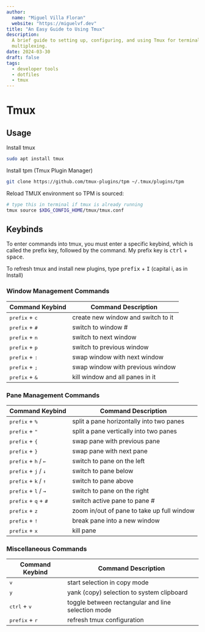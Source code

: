 ```yaml
---
author:
  name: "Miguel Villa Floran"
  website: "https://miguelvf.dev"
title: "An Easy Guide to Using Tmux"
description:
  A brief guide to setting up, configuring, and using Tmux for terminal
  multiplexing.
date: 2024-03-30
draft: false
tags:
  - developer tools
  - dotfiles
  - tmux
---
```


# Tmux

## Usage

Install tmux

```bash
sudo apt install tmux
```

Install tpm (Tmux Plugin Manager)

```bash
git clone https://github.com/tmux-plugins/tpm ~/.tmux/plugins/tpm
```

Reload TMUX environment so TPM is sourced:

```bash
# type this in terminal if tmux is already running
tmux source $XDG_CONFIG_HOME/tmux/tmux.conf
```

## Keybinds

To enter commands into tmux, you must enter a specific keybind, which is called
the prefix key, followed by the command. My prefix key is <kbd>ctrl</kbd> +
<kbd>space</kbd>.

To refresh tmux and install new plugins, type <kbd>prefix</kbd> + <kbd>I</kbd>
(capital i, as in Install)

### Window Management Commands

| Command Keybind                  | Command Description                |
| -------------------------------- | ---------------------------------- |
| <kbd>prefix</kbd> + <kbd>c</kbd> | create new window and switch to it |
| <kbd>prefix</kbd> + <kbd>#</kbd> | switch to window #                 |
| <kbd>prefix</kbd> + <kbd>n</kbd> | switch to next window              |
| <kbd>prefix</kbd> + <kbd>p</kbd> | switch to previous window          |
| <kbd>prefix</kbd> + <kbd>:</kbd> | swap window with next window       |
| <kbd>prefix</kbd> + <kbd>;</kbd> | swap window with previous window   |
| <kbd>prefix</kbd> + <kbd>&</kbd> | kill window and all panes in it    |

### Pane Management Commands

| Command Keybind                                 | Command Description                        |
| ----------------------------------------------- | ------------------------------------------ |
| <kbd>prefix</kbd> + <kbd>%</kbd>                | split a pane horizontally into two panes   |
| <kbd>prefix</kbd> + <kbd>"</kbd>                | split a pane vertically into two panes     |
| <kbd>prefix</kbd> + <kbd>{</kbd>                | swap pane with previous pane               |
| <kbd>prefix</kbd> + <kbd>}</kbd>                | swap pane with next pane                   |
| <kbd>prefix</kbd> + <kbd>h</kbd> / <kbd>←</kbd> | switch to pane on the left                 |
| <kbd>prefix</kbd> + <kbd>j</kbd> / <kbd>↓</kbd> | switch to pane below                       |
| <kbd>prefix</kbd> + <kbd>k</kbd> / <kbd>↑</kbd> | switch to pane above                       |
| <kbd>prefix</kbd> + <kbd>l</kbd> / <kbd>→</kbd> | switch to pane on the right                |
| <kbd>prefix</kbd> + <kbd>q</kbd> + <kbd>#</kbd> | switch active pane to pane #               |
| <kbd>prefix</kbd> + <kbd>z</kbd>                | zoom in/out of pane to take up full window |
| <kbd>prefix</kbd> + <kbd>!</kbd>                | break pane into a new window               |
| <kbd>prefix</kbd> + <kbd>x</kbd>                | kill pane                                  |

### Miscellaneous Commands

| Command Keybind                  | Command Description                                |
| -------------------------------- | -------------------------------------------------- |
| <kbd>v</kbd>                     | start selection in copy mode                       |
| <kbd>y</kbd>                     | yank (copy) selection to system clipboard          |
| <kbd>ctrl</kbd> + <kbd>v</kbd>   | toggle between rectangular and line selection mode |
| <kbd>prefix</kbd> + <kbd>r</kbd> | refresh tmux configuration                         |
